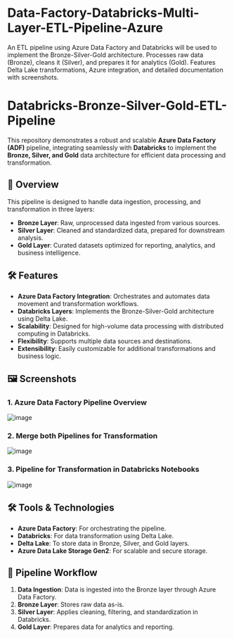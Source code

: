 # Data-Factory-Databricks-Multi-Layer-ETL-Pipeline-Azure
An ETL pipeline using Azure Data Factory and Databricks will be used to implement the Bronze-Silver-Gold architecture. Processes raw data (Bronze), cleans it (Silver), and prepares it for analytics (Gold). Features Delta Lake transformations, Azure integration, and detailed documentation with screenshots.

# Databricks-Bronze-Silver-Gold-ETL-Pipeline  

This repository demonstrates a robust and scalable **Azure Data Factory (ADF)** pipeline, integrating seamlessly with **Databricks** to implement the **Bronze, Silver, and Gold** data architecture for efficient data processing and transformation.  

## 🚀 Overview  
This pipeline is designed to handle data ingestion, processing, and transformation in three layers:  
- **Bronze Layer**: Raw, unprocessed data ingested from various sources.  
- **Silver Layer**: Cleaned and standardized data, prepared for downstream analysis.  
- **Gold Layer**: Curated datasets optimized for reporting, analytics, and business intelligence.  

## 🛠️ Features  
- **Azure Data Factory Integration**: Orchestrates and automates data movement and transformation workflows.  
- **Databricks Layers**: Implements the Bronze-Silver-Gold architecture using Delta Lake.  
- **Scalability**: Designed for high-volume data processing with distributed computing in Databricks.  
- **Flexibility**: Supports multiple data sources and destinations.  
- **Extensibility**: Easily customizable for additional transformations and business logic.  


## 🖼️ Screenshots  

### 1. Azure Data Factory Pipeline Overview
![image](https://github.com/user-attachments/assets/63496fc5-97bd-4318-a689-6252926e2ae3)


### 2. Merge both Pipelines for Transformation  
![image](https://github.com/user-attachments/assets/186ce10f-fd43-498d-82b4-45a038e6965d)

### 3. Pipeline for Transformation in Databricks Notebooks
![image](https://github.com/user-attachments/assets/fa10b368-9be0-42c1-b84a-d2235d7a6d3b)

## 🛠️ Tools & Technologies  
- **Azure Data Factory**: For orchestrating the pipeline.  
- **Databricks**: For data transformation using Delta Lake.  
- **Delta Lake**: To store data in Bronze, Silver, and Gold layers.  
- **Azure Data Lake Storage Gen2**: For scalable and secure storage.  

## 🧩 Pipeline Workflow  
1. **Data Ingestion**: Data is ingested into the Bronze layer through Azure Data Factory.  
2. **Bronze Layer**: Stores raw data as-is.  
3. **Silver Layer**: Applies cleaning, filtering, and standardization in Databricks.  
4. **Gold Layer**: Prepares data for analytics and reporting.    


